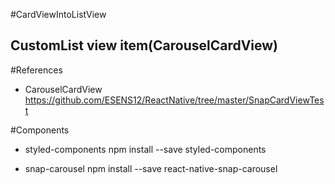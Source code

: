 #CardViewIntoListView
## CustomList view item(CarouselCardView)  


#References
 - CarouselCardView 
 https://github.com/ESENS12/ReactNative/tree/master/SnapCardViewTest
 


#Components
- styled-components
npm install --save styled-components

- snap-carousel
npm install --save react-native-snap-carousel
